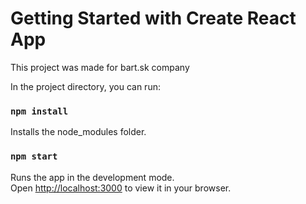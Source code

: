 # Getting Started with Create React App

This project was made for bart.sk company

In the project directory, you can run:

### `npm install`

Installs the node_modules folder.

### `npm start`

Runs the app in the development mode.\
Open [http://localhost:3000](http://localhost:3000) to view it in your browser.


